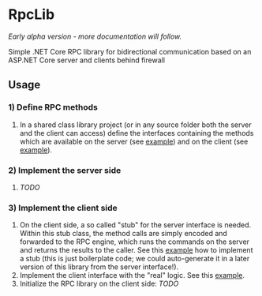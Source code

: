 # RpcLib

_Early alpha version - more documentation will follow._

Simple .NET Core RPC library for bidirectional communication based on an ASP.NET Core server and clients behind firewall

## Usage

### 1) Define RPC methods

1. In a shared class library project (or in any source folder both the server and the client can access)
   define the interfaces containing the methods which are available on the server
   (see [example](https://github.com/Xenoage/RpcLib/blob/master/DemoShared/Rpc/IDemoRpcServer.cs)) and on the client
   (see [example](https://github.com/Xenoage/RpcLib/blob/master/DemoShared/Rpc/IDemoRpcClient.cs)).
   
### 2) Implement the server side

1. _TODO_


### 3) Implement the client side

1. On the client side, a so called "stub" for the server interface is needed. Within this stub class, the method
   calls are simply encoded and forwarded to the RPC engine, which runs the commands on the server and returns
   the results to the caller. See this
   [example](https://github.com/Xenoage/RpcLib/blob/master/DemoClient/Rpc/DemoRpcServerStub.cs)
   how to implement a stub (this is just boilerplate code; we could auto-generate
   it in a later version of this library from the server interface!).
2. Implement the client interface with the "real" logic. See this
   [example](https://github.com/Xenoage/RpcLib/blob/master/DemoClient/Rpc/DemoRpcClient.cs).
3. Initialize the RPC library on the client side: _TODO_
